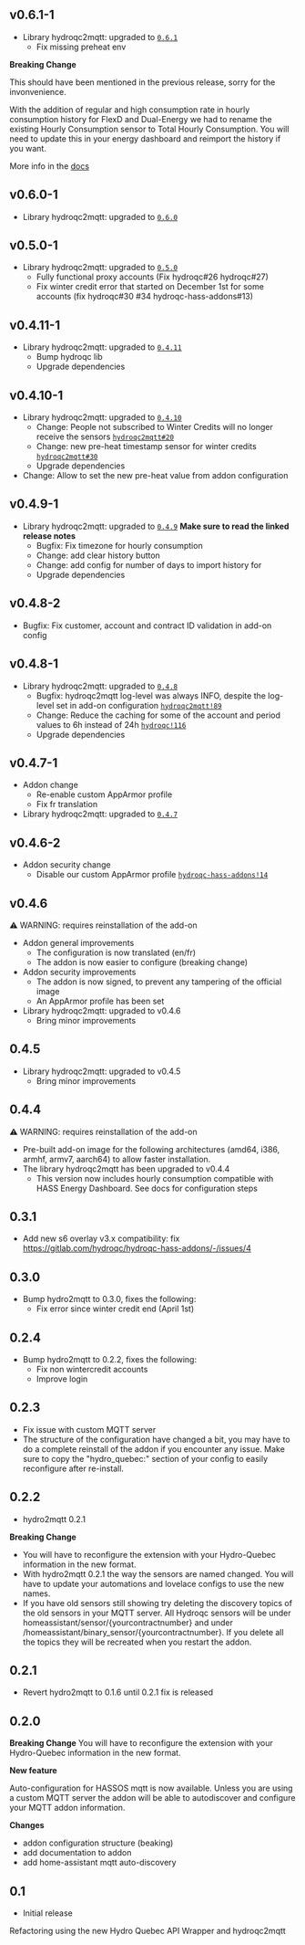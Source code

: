 <!-- https://developers.home-assistant.io/docs/add-ons/presentation#keeping-a-changelog -->

## v0.6.1-1

- Library hydroqc2mqtt: upgraded to [`0.6.1`](https://gitlab.com/hydroqc/hydroqc2mqtt/-/releases/0.6.1)
    - Fix missing preheat env

**Breaking Change**

This should have been mentioned in the previous release, sorry for the invonvenience.

With the addition of regular and high consumption rate in hourly consumption history for FlexD and Dual-Energy we had to rename the existing Hourly Consumption sensor to Total Hourly Consumption. You will need to update this in your energy dashboard and reimport the history if you want. 

More info in the [docs](https://hydroqc.ca/fr/docs/configuration/home-assistant-specific/#tarif-d-et-d-avec-option-cpc-cr%C3%A9dits-hivernaux)

## v0.6.0-1

- Library hydroqc2mqtt: upgraded to [`0.6.0`](https://gitlab.com/hydroqc/hydroqc2mqtt/-/releases/0.6.0)

## v0.5.0-1

- Library hydroqc2mqtt: upgraded to [`0.5.0`](https://gitlab.com/hydroqc/hydroqc2mqtt/-/releases/0.5.0)
    - Fully functional proxy accounts (Fix hydroqc#26 hydroqc#27)
    - Fix winter credit error that started on December 1st for some accounts (fix hydroqc#30 #34 hydroqc-hass-addons#13)

## v0.4.11-1

- Library hydroqc2mqtt: upgraded to [`0.4.11`](https://gitlab.com/hydroqc/hydroqc2mqtt/-/releases/0.4.11)
    - Bump hydroqc lib
    - Upgrade dependencies


## v0.4.10-1

- Library hydroqc2mqtt: upgraded to [`0.4.10`](https://gitlab.com/hydroqc/hydroqc2mqtt/-/releases/0.4.10)
    - Change: People not subscribed to Winter Credits will no longer receive the sensors [`hydroqc2mqtt#20`](https://gitlab.com/hydroqc/hydroqc2mqtt/-/issues/20)
    - Change: new pre-heat timestamp sensor for winter credits [`hydroqc2mqtt#30`](https://gitlab.com/hydroqc/hydroqc2mqtt/-/issues/30)
    - Upgrade dependencies
- Change: Allow to set the new pre-heat value from addon configuration

## v0.4.9-1

- Library hydroqc2mqtt: upgraded to [`0.4.9`](https://gitlab.com/hydroqc/hydroqc2mqtt/-/releases/0.4.9) **Make sure to read the linked release notes**
    - Bugfix: Fix timezone for hourly consumption
    - Change: add clear history button
    - Change: add config for number of days to import history for
    - Upgrade dependencies

## v0.4.8-2
- Bugfix: Fix customer, account and contract ID validation in add-on config

## v0.4.8-1
- Library hydroqc2mqtt: upgraded to [`0.4.8`](https://gitlab.com/hydroqc/hydroqc2mqtt/-/tags/0.4.8)
    - Bugfix: hydroqc2mqtt log-level was always INFO, despite the log-level set in add-on configuration [`hydroqc2mqtt!89`](https://gitlab.com/hydroqc/hydroqc2mqtt/-/merge_requests/89)
    - Change: Reduce the caching for some of the account and period values to 6h instead of 24h [`hydroqc!116`](https://gitlab.com/hydroqc/hydroqc/-/merge_requests/116)
    - Upgrade dependencies

## v0.4.7-1
- Addon change
    - Re-enable custom AppArmor profile
    - Fix fr translation
- Library hydroqc2mqtt: upgraded to [`0.4.7`](https://gitlab.com/hydroqc/hydroqc2mqtt/-/tags/0.4.7)

## v0.4.6-2
- Addon security change
    - Disable our custom AppArmor profile [`hydroqc-hass-addons!14`](https://gitlab.com/hydroqc/hydroqc-hass-addons/-/merge_requests/14)

## v0.4.6
⚠️ WARNING: requires reinstallation of the add-on
- Addon general improvements
    - The configuration is now translated (en/fr)
    - The addon is now easier to configure (breaking change)
- Addon security improvements
    - The addon is now signed, to prevent any tampering of the official image
    - An AppArmor profile has been set
- Library hydroqc2mqtt: upgraded to v0.4.6
    - Bring minor improvements

## 0.4.5
- Library hydroqc2mqtt: upgraded to v0.4.5
    - Bring minor improvements

## 0.4.4
⚠️ WARNING: requires reinstallation of the add-on
- Pre-built add-on image for the following architectures (amd64, i386, armhf, armv7, aarch64) to allow faster installation.
- The library hydroqc2mqtt has been upgraded to v0.4.4
    - This version now includes hourly consumption compatible with HASS Energy Dashboard. See docs for configuration steps

## 0.3.1
- Add new s6 overlay v3.x compatibility: fix https://gitlab.com/hydroqc/hydroqc-hass-addons/-/issues/4

## 0.3.0
- Bump hydro2mqtt to 0.3.0, fixes the following:
    - Fix error since winter credit end (April 1st)

## 0.2.4
- Bump hydro2mqtt to 0.2.2, fixes the following:
    - Fix non wintercredit accounts
    - Improve login

## 0.2.3
- Fix issue with custom MQTT server
- The structure of the configuration have changed a bit, you may have to do a complete reinstall of the addon if you encounter any issue. Make sure to copy the "hydro_quebec:" section of your config to easily reconfigure after re-install.

## 0.2.2
- hydro2mqtt 0.2.1

**Breaking Change**
- You will have to reconfigure the extension with your Hydro-Quebec information in the new format.
- With hydro2mqtt 0.2.1 the way the sensors are named changed. You will have to update your automations and lovelace configs to use the new names.
- If you have old sensors still showing try deleting the discovery topics of the old sensors in your MQTT server. All Hydroqc sensors will be under homeassistant/sensor/{yourcontractnumber} and under /homeassistant/binary_sensor/{yourcontractnumber}. If you delete all the topics they will be recreated when you restart the addon.

## 0.2.1
- Revert hydro2mqtt to 0.1.6 until 0.2.1 fix is released

## 0.2.0

**Breaking Change**
You will have to reconfigure the extension with your Hydro-Quebec information in the new format.

**New feature**

Auto-configuration for HASSOS mqtt is now available. Unless you are using a custom MQTT server the addon will be able to autodiscover and configure your MQTT addon information.

**Changes**
- addon configuration structure (beaking)
- add documentation to addon
- add home-assistant mqtt auto-discovery

## 0.1
- Initial release

Refactoring using the new Hydro Quebec API Wrapper and hydroqc2mqtt
